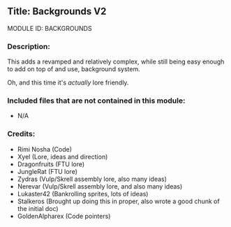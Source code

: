 ## Title: Backgrounds V2

MODULE ID: BACKGROUNDS

### Description:

This adds a revamped and relatively complex, while still being easy enough to add on top of and use, background system.

Oh, and this time it's *actually* lore friendly.

### Included files that are not contained in this module:

- N/A

### Credits:
- Rimi Nosha (Code)
- Xyel (Lore, ideas and direction)
- Dragonfruits (FTU lore)
- JungleRat (FTU lore)
- Zydras (Vulp/Skrell assembly lore, also many ideas)
- Nerevar (Vulp/Skrell assembly lore, and also many ideas)
- Lukaster42 (Bankrolling sprites, lots of ideas)
- Stalkeros (Brought up doing this in proper, also wrote a good chunk of the initial doc)
- GoldenAlpharex (Code pointers)
